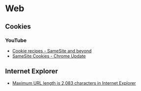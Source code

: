 # Web

## Cookies

### YouTube

* [Cookie recipes - SameSite and beyond](https://www.youtube.com/watch?v=Fet6-IiX69E)
* [SameSite Cookies - Chrome Update](https://www.youtube.com/watch?v=GPz7onXjP_4)

## Internet Explorer

* [Maximum URL length is 2,083 characters in Internet Explorer](https://support.microsoft.com/en-us/topic/maximum-url-length-is-2-083-characters-in-internet-explorer-174e7c8a-6666-f4e0-6fd6-908b53c12246)

